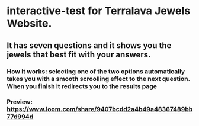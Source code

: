 # interactive-test for Terralava Jewels Website.

## It has seven questions and it shows you the jewels that best fit with your answers.  
### How it works: selecting one of the two options automatically takes you with a smooth scroolling effect to the next question. When you finish it redirects you to the results page 
### Preview: https://www.loom.com/share/9407bcdd2a4b49a48367489bb77d994d
